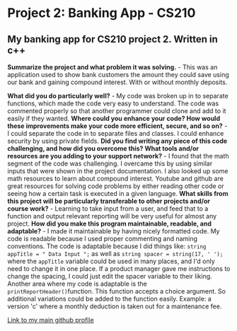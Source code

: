 # Project 2: Banking App - CS210 
## My banking app for CS210 project 2. Written in c++

**Summarize the project and what problem it was solving.**
    - This was an application used to show bank customers the amount they could save using our bank and gaining compound interest. With or without monthly deposits.

**What did you do particularly well?**
    - My code was broken up in to separate functions, which made the code very easy to understand. The code was commented properly so that another programmer could clone and add to it easily if they wanted.
**Where could you enhance your code? How would these improvements make your code more efficient, secure, and so on?**
    - I could separate the code in to separate files and classes. I could enhance security by using private fields. 
**Did you find writing any piece of this code challenging, and how did you overcome this? What tools and/or resources are you adding to your support network?**
    - I found that the math segment of the code was challenging. I overcame this by using similar inputs that were shown in the project documentation. I also looked up some math resources to learn about compound interest. Youtube and github are great resources for solving code problems by either reading other code or seeing how a certain task is executed in a given language.
**What skills from this project will be particularly transferable to other projects and/or course work?**
    - Learning to take input from a user, and feed that to a function and output relevant reporting will be very useful for almost any project.
**How did you make this program maintainable, readable, and adaptable?**
    - I made it maintainable by having nicely formatted code. My code is readable because I used proper commenting and naming conventions. The code is adaptable because I did things like: 
    ```
        string appTitle = " Data Input ";
    ```
    as well as
    ```
    string spacer = string(17, ' ');
    ```
    where the ```appTitle``` variable could be used in many places, and I'd only need to change it in one place. If a product manager gave me instructions to change the spacing, I could just edit the spacer variable to their liking. 
    Another area where my code is adaptable is the  ```printReportHeader()```function. This function accepts a choice argument. So additional variations could be added to the function easily. Example: a version 'c' where a monthly deduction is taken out for a maintenance fee.



[Link to my main github profile](https://www.github.com/markgainan)

